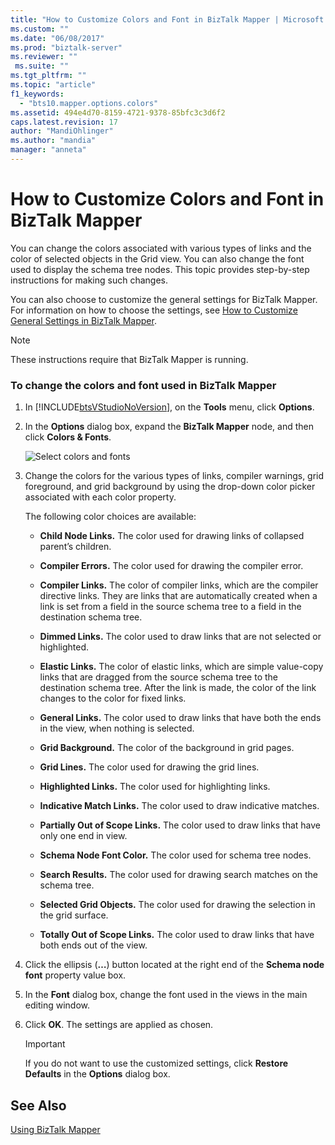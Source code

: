 ```yaml
---
title: "How to Customize Colors and Font in BizTalk Mapper | Microsoft Docs"
ms.custom: ""
ms.date: "06/08/2017"
ms.prod: "biztalk-server"
ms.reviewer: ""
 ms.suite: ""
ms.tgt_pltfrm: ""
ms.topic: "article"
f1_keywords: 
  - "bts10.mapper.options.colors"
ms.assetid: 494e4d70-8159-4721-9378-85bfc3c3d6f2
caps.latest.revision: 17
author: "MandiOhlinger"
ms.author: "mandia"
manager: "anneta"
---
```

# How to Customize Colors and Font in BizTalk Mapper
You can change the colors associated with various types of links and the color of selected objects in the Grid view. You can also change the font used to display the schema tree nodes. This topic provides step-by-step instructions for making such changes.  
  
 You can also choose to customize the general settings for BizTalk Mapper. For information on how to choose the settings, see [How to Customize General Settings in BizTalk Mapper](../core/how-to-customize-general-settings-in-biztalk-mapper.md).  
  
> [!NOTE]
>  These instructions require that BizTalk Mapper is running.  
  
### To change the colors and font used in BizTalk Mapper  
  
1.  In [!INCLUDE[btsVStudioNoVersion](../includes/btsvstudionoversion-md.md)], on the **Tools** menu, click **Options**.  
  
2.  In the **Options** dialog box, expand the **BizTalk Mapper** node, and then click **Colors & Fonts**.  
  
     ![Select colors and fonts](../core/media/colorsfonts-options.gif "ColorsFonts_Options")  
  
3.  Change the colors for the various types of links, compiler warnings, grid foreground, and grid background by using the drop-down color picker associated with each color property.  
  
     The following color choices are available:  
  
    -   **Child Node Links.** The color used for drawing links of collapsed parent’s children.  
  
    -   **Compiler Errors.** The color used for drawing the compiler error.  
  
    -   **Compiler Links.** The color of compiler links, which are the compiler directive links. They are links that are automatically created when a link is set from a field in the source schema tree to a field in the destination schema tree.  
  
    -   **Dimmed Links.** The color used to draw links that are not selected or highlighted.  
  
    -   **Elastic Links.** The color of elastic links, which are simple value-copy links that are dragged from the source schema tree to the destination schema tree. After the link is made, the color of the link changes to the color for fixed links.  
  
    -   **General Links.** The color used to draw links that have both the ends in the view, when nothing is selected.  
  
    -   **Grid Background.** The color of the background in grid pages.  
  
    -   **Grid Lines.** The color used for drawing the grid lines.  
  
    -   **Highlighted Links.** The color used for highlighting links.  
  
    -   **Indicative Match Links.** The color used to draw indicative matches.  
  
    -   **Partially Out of Scope Links.** The color used to draw links that have only one end in view.  
  
    -   **Schema Node Font Color.** The color used for schema tree nodes.  
  
    -   **Search Results.** The color used for drawing search matches on the schema tree.  
  
    -   **Selected Grid Objects.** The color used for drawing the selection in the grid surface.  
  
    -   **Totally Out of Scope Links.** The color used to draw links that have both ends out of the view.  
  
4.  Click the ellipsis (**…**) button located at the right end of the **Schema node font** property value box.  
  
5.  In the **Font** dialog box, change the font used in the views in the main editing window.  
  
6.  Click **OK**. The settings are applied as chosen.  
  
    > [!IMPORTANT]
    >  If you do not want to use the customized settings, click **Restore Defaults** in the **Options** dialog box.  
  
## See Also  
 [Using BizTalk Mapper](../core/using-biztalk-mapper.md)